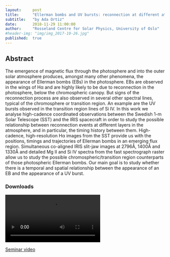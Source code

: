 ```yaml
---
layout:     post
title:      "Ellerman bombs and UV bursts: reconnection at different atmospheric layers?"
subtitle:   "by Ada Ortiz"
date:       2018-11-29 11:00:00
author:     "Rosseland Centre for Solar Physics, University of Oslo"
#header-img: "img/img_2017-10-26.jpg"
published:  true
---
```


## Abstract
The emergence of magnetic flux through the photosphere and into the outer solar atmosphere
produces, amongst many other phenomena, the appearance of Ellerman bombs (EBs) in the
photosphere. EBs are observed in the wings of Hα and are highly likely to be due to
reconnection in the photosphere, below the chromospheric canopy. But signs of the reconnection
process are also observed in several other spectral lines, typical of the chromosphere or
transition region. An example are the UV bursts observed in the transition region lines of Si
IV. In this work we analyse high-cadence coordinated observations between the Swedish 1-m
Solar Telescope (SST) and the IRIS spacecraft in order to study the possible relationship between
reconnection events at different layers in the atmosphere, and in particular, the timing history
between them. High-cadence, high-resolution Hα images from the SST provide us with the
positions, timings and trajectories of Ellerman bombs in an emerging flux region. Simultaneous
co-aligned IRIS slit-jaw images at 2796Å, 1400Å and 1330Å and detailed Mg II and Si IV spectra from the fast spectrograph raster allow us to study the possible chromospheric/transition region counterparts of those photospheric Ellerman bombs. Our main goal is to study whether there is a temporal and spatial relationship between the appearance of an EB and the appearance of a UV burst.


### Downloads

<video controls src="https://folk.uio.no/tiago/espos/videos/2018-11-29-Ortiz.mp4#t=15,20" preload="auto">
</video>

[Seminar video](https://folk.uio.no/tiago/espos/videos/2018-11-29-Ortiz.mp4)
